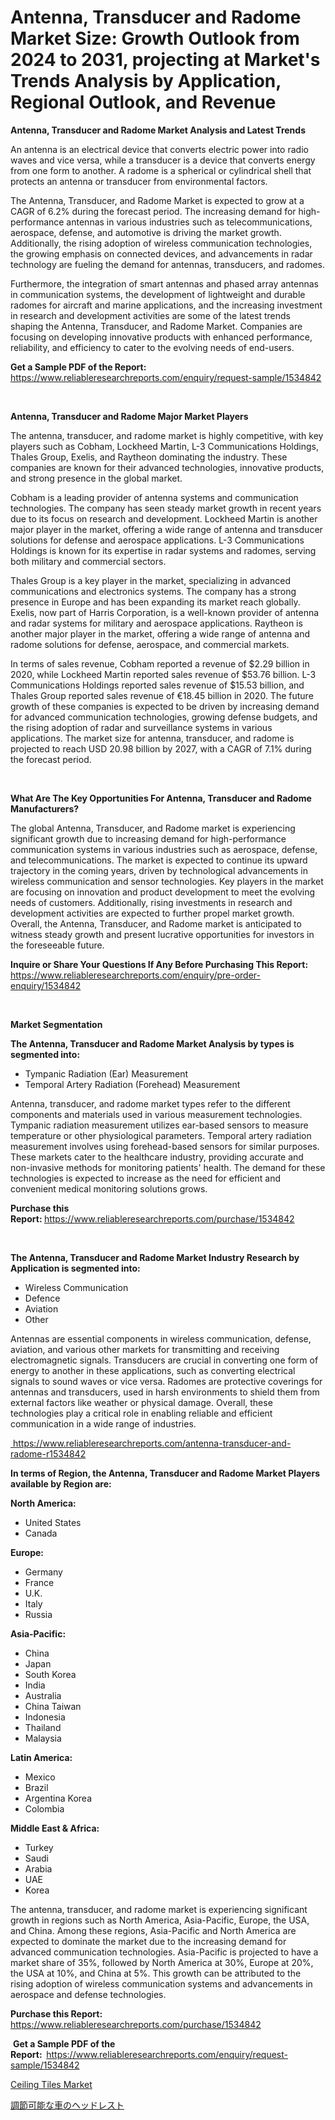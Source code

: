 <p><h1>Antenna, Transducer and Radome Market Size: Growth Outlook from 2024 to 2031, projecting at Market's Trends Analysis by Application, Regional Outlook, and Revenue</h1></p><p><strong>Antenna, Transducer and Radome Market Analysis and Latest Trends</strong></p>
<p><p>An antenna is an electrical device that converts electric power into radio waves and vice versa, while a transducer is a device that converts energy from one form to another. A radome is a spherical or cylindrical shell that protects an antenna or transducer from environmental factors.</p><p>The Antenna, Transducer, and Radome Market is expected to grow at a CAGR of 6.2% during the forecast period. The increasing demand for high-performance antennas in various industries such as telecommunications, aerospace, defense, and automotive is driving the market growth. Additionally, the rising adoption of wireless communication technologies, the growing emphasis on connected devices, and advancements in radar technology are fueling the demand for antennas, transducers, and radomes.</p><p>Furthermore, the integration of smart antennas and phased array antennas in communication systems, the development of lightweight and durable radomes for aircraft and marine applications, and the increasing investment in research and development activities are some of the latest trends shaping the Antenna, Transducer, and Radome Market. Companies are focusing on developing innovative products with enhanced performance, reliability, and efficiency to cater to the evolving needs of end-users.</p></p>
<p><strong>Get a Sample PDF of the Report:&nbsp;</strong> <a href="https://www.reliableresearchreports.com/enquiry/request-sample/1534842">https://www.reliableresearchreports.com/enquiry/request-sample/1534842</a></p>
<p>&nbsp;</p>
<p><strong>Antenna, Transducer and Radome Major Market Players</strong></p>
<p><p>The antenna, transducer, and radome market is highly competitive, with key players such as Cobham, Lockheed Martin, L-3 Communications Holdings, Thales Group, Exelis, and Raytheon dominating the industry. These companies are known for their advanced technologies, innovative products, and strong presence in the global market.</p><p>Cobham is a leading provider of antenna systems and communication technologies. The company has seen steady market growth in recent years due to its focus on research and development. Lockheed Martin is another major player in the market, offering a wide range of antenna and transducer solutions for defense and aerospace applications. L-3 Communications Holdings is known for its expertise in radar systems and radomes, serving both military and commercial sectors.</p><p>Thales Group is a key player in the market, specializing in advanced communications and electronics systems. The company has a strong presence in Europe and has been expanding its market reach globally. Exelis, now part of Harris Corporation, is a well-known provider of antenna and radar systems for military and aerospace applications. Raytheon is another major player in the market, offering a wide range of antenna and radome solutions for defense, aerospace, and commercial markets.</p><p>In terms of sales revenue, Cobham reported a revenue of $2.29 billion in 2020, while Lockheed Martin reported sales revenue of $53.76 billion. L-3 Communications Holdings reported sales revenue of $15.53 billion, and Thales Group reported sales revenue of €18.45 billion in 2020. The future growth of these companies is expected to be driven by increasing demand for advanced communication technologies, growing defense budgets, and the rising adoption of radar and surveillance systems in various applications. The market size for antenna, transducer, and radome is projected to reach USD 20.98 billion by 2027, with a CAGR of 7.1% during the forecast period.</p></p>
<p>&nbsp;</p>
<p><strong>What Are The Key Opportunities For Antenna, Transducer and Radome Manufacturers?</strong></p>
<p><p>The global Antenna, Transducer, and Radome market is experiencing significant growth due to increasing demand for high-performance communication systems in various industries such as aerospace, defense, and telecommunications. The market is expected to continue its upward trajectory in the coming years, driven by technological advancements in wireless communication and sensor technologies. Key players in the market are focusing on innovation and product development to meet the evolving needs of customers. Additionally, rising investments in research and development activities are expected to further propel market growth. Overall, the Antenna, Transducer, and Radome market is anticipated to witness steady growth and present lucrative opportunities for investors in the foreseeable future.</p></p>
<p><strong>Inquire or Share Your Questions If Any Before Purchasing This Report:</strong> <a href="https://www.reliableresearchreports.com/enquiry/pre-order-enquiry/1534842">https://www.reliableresearchreports.com/enquiry/pre-order-enquiry/1534842</a></p>
<p>&nbsp;</p>
<p><strong>Market Segmentation</strong></p>
<p><strong>The Antenna, Transducer and Radome Market Analysis by types is segmented into:</strong></p>
<p><ul><li>Tympanic Radiation (Ear) Measurement</li><li>Temporal Artery Radiation (Forehead) Measurement</li></ul></p>
<p><p>Antenna, transducer, and radome market types refer to the different components and materials used in various measurement technologies. Tympanic radiation measurement utilizes ear-based sensors to measure temperature or other physiological parameters. Temporal artery radiation measurement involves using forehead-based sensors for similar purposes. These markets cater to the healthcare industry, providing accurate and non-invasive methods for monitoring patients' health. The demand for these technologies is expected to increase as the need for efficient and convenient medical monitoring solutions grows.</p></p>
<p><strong>Purchase this Report:&nbsp;</strong><a href="https://www.reliableresearchreports.com/purchase/1534842">https://www.reliableresearchreports.com/purchase/1534842</a></p>
<p>&nbsp;</p>
<p><strong>The Antenna, Transducer and Radome Market Industry Research by Application is segmented into:</strong></p>
<p><ul><li>Wireless Communication</li><li>Defence</li><li>Aviation</li><li>Other</li></ul></p>
<p><p>Antennas are essential components in wireless communication, defense, aviation, and various other markets for transmitting and receiving electromagnetic signals. Transducers are crucial in converting one form of energy to another in these applications, such as converting electrical signals to sound waves or vice versa. Radomes are protective coverings for antennas and transducers, used in harsh environments to shield them from external factors like weather or physical damage. Overall, these technologies play a critical role in enabling reliable and efficient communication in a wide range of industries.</p></p>
<p><a href="https://www.reliableresearchreports.com/antenna-transducer-and-radome-r1534842">&nbsp;https://www.reliableresearchreports.com/antenna-transducer-and-radome-r1534842</a></p>
<p><strong>In terms of Region, the Antenna, Transducer and Radome Market Players available by Region are:</strong></p>
<p>
    <p> <strong> North America: </strong>
        <ul>
            <li>United States</li>
            <li>Canada</li>
        </ul>
        </p> 
    <p> <strong> Europe: </strong>
        <ul>
            <li>Germany</li>
            <li>France</li>
            <li>U.K.</li>
            <li>Italy</li>
            <li>Russia</li>
        </ul>
        </p> 
    <p> <strong> Asia-Pacific: </strong>
        <ul>
            <li>China</li>
            <li>Japan</li>
            <li>South Korea</li>
            <li>India</li>
            <li>Australia</li>
            <li>China Taiwan</li>
            <li>Indonesia</li>
            <li>Thailand</li>
            <li>Malaysia</li>
        </ul>
        </p> 
    <p> <strong> Latin America: </strong>
        <ul>
            <li>Mexico</li>
            <li>Brazil</li>
            <li>Argentina Korea</li>
            <li>Colombia</li>
        </ul>
        </p> 
    <p> <strong> Middle East & Africa: </strong>
        <ul>
            <li>Turkey</li>
            <li>Saudi</li>
            <li>Arabia</li>
            <li>UAE</li>
            <li>Korea</li>
        </ul>
    </p>
    </p>
<p><p>The antenna, transducer, and radome market is experiencing significant growth in regions such as North America, Asia-Pacific, Europe, the USA, and China. Among these regions, Asia-Pacific and North America are expected to dominate the market due to the increasing demand for advanced communication technologies. Asia-Pacific is projected to have a market share of 35%, followed by North America at 30%, Europe at 20%, the USA at 10%, and China at 5%. This growth can be attributed to the rising adoption of wireless communication systems and advancements in aerospace and defense technologies.</p></p>
<p><strong>Purchase this Report: </strong><a href="https://www.reliableresearchreports.com/purchase/1534842">https://www.reliableresearchreports.com/purchase/1534842</a></p>
<p>&nbsp;<strong>Get a Sample PDF of the Report:&nbsp;&nbsp;</strong><a href="https://www.reliableresearchreports.com/enquiry/request-sample/1534842">https://www.reliableresearchreports.com/enquiry/request-sample/1534842</a></p>
<p><strong></strong></p>
<p><p><a href="https://github.com/DarrenSipes1990/Market-Research-Report-List-2/blob/main/ceiling-tiles-market.md">Ceiling Tiles Market</a></p><p><a href="https://github.com/avbqbctihcbe2/Market-Research-Report-List-3/blob/main/602833931556.md">調節可能な車のヘッドレスト</a></p></p>